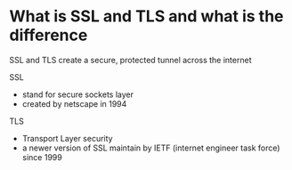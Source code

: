 # What is SSL and TLS and what is the difference

SSL and TLS create a secure, protected tunnel across the internet



SSL 

- stand for secure sockets layer
- created by netscape in 1994



TLS

- Transport Layer security
- a newer version of SSL maintain by IETF (internet engineer task force) since 1999



